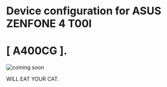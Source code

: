 # Device configuration for ASUS ZENFONE 4 T00I
# [ A400CG ].


![coming soon](http://i.imgur.com/dHb0VXy.png)

WILL EAT YOUR CAT.

